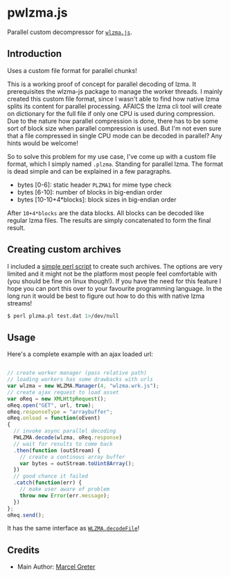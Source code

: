 # pwlzma.js #

Parallel custom decompressor for [`wlzma.js`](wlzma.md).

## Introduction ##

Uses a custom file format for parallel chunks!

This is a working proof of concept for parallel decoding of lzma.
It prerequisites the wlzma-js package to manage the worker threads.
I mainly created this custom file format, since I wasn't able to
find how native lzma splits its content for parallel processing.
AFAICS the lzma cli tool will create on dictionary for the full
file if only one CPU is used during compression. Due to the nature
how parallel compression is done, there has to be some sort of
block size when parallel compression is used. But I'm not even
sure that a file compressed in single CPU mode can be decoded
in parallel? Any hints would be welcome!

So to solve this problem for my use case, I've come up with a
custom file format, which I simply named `.plzma`. Standing
for parallel lzma. The format is dead simple and can be explained
in a few paragraphs.

- bytes [0-6]: static header `PLZMA1` for mime type check
- bytes [6-10]: number of blocks in big-endian order
- bytes [10-10+4*blocks]: block sizes in big-endian order

After `10+4*blocks` are the data blocks. All blocks can
be decoded like regular lzma files. The results are simply
concatenated to form the final result.

## Creating custom archives ##

I included a [simple perl script][1] to create such archives. The
options are very limited and it might not be the platform most
people feel comfortable with (you should be fine on linux though!).
If you have the need for this feature I hope you can port this over
to your favourite programming language. In the long run it would be
best to figure out how to do this with native lzma streams!

```bash
$ perl plzma.pl test.dat 1>/dev/null
```

[1]: ../scripts/plzma.pl

## Usage ##

Here's a complete example with an ajax loaded url:

```js

// create worker manager (pass relative path)
// loading workers has some drawbacks with urls
var wlzma = new WLZMA.Manager(4, "wlzma.wrk.js");
// create ajax request to load asset
var oReq = new XMLHttpRequest();
oReq.open("GET", url, true);
oReq.responseType = "arraybuffer";
oReq.onload = function(oEvent)
{
  // invoke async parallel decoding
  PWLZMA.decode(wlzma, oReq.response)
  // wait for results to come back
  .then(function (outStream) {
    // create a continous array buffer
    var bytes = outStream.toUint8Array();
  })
  // good chance it failed
  .catch(function(err) {
    // make user aware of problem
    throw new Error(err.message);
  })
};
oReq.send();
```

It has the same interface as [`WLZMA.decodeFile`](wlzma.md)!

## Credits ##

- Main Author: [Marcel Greter](https://github.com/mgreter)
